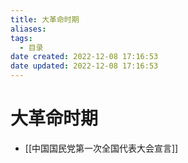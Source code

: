 ```yaml
---
title: 大革命时期
aliases:
tags:
  - 目录
date created: 2022-12-08 17:16:53
date updated: 2022-12-08 17:16:53
---
```


# 大革命时期

- [[中国国民党第一次全国代表大会宣言]]
